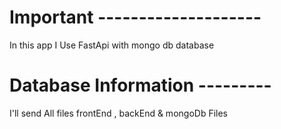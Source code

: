 # Important --------------------
In this app I Use FastApi with mongo db database
# Database Information ---------
I'll send All files frontEnd , backEnd & mongoDb Files 